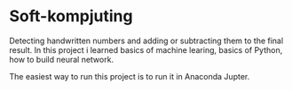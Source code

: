 # Soft-kompjuting
Detecting handwritten numbers and adding or subtracting them to the final result. In this project i learned basics of machine learing, basics of Python, how to build neural network.

The easiest way to run this project is to run it in Anaconda Jupter.
